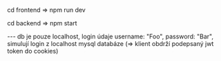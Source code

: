 cd frontend => npm run dev

cd backend => npm start 


--- db je pouze localhost, login údaje username: "Foo", password: "Bar", simulují login z localhost mysql databáze (=> klient obdrží podepsaný jwt token do cookies)
